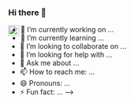 ### Hi there 👋

<a href="https://www.linkedin.com/in/jeffhogg/">
  <img align="left" alt="Jeff's LinkdeIn" width="22px" src="https://cdn.jsdelivr.net/npm/simple-icons@v3/icons/linkedin.svg" />
</a>

- 🔭 I’m currently working on ...
- 🌱 I’m currently learning ...
- 👯 I’m looking to collaborate on ...
- 🤔 I’m looking for help with ...
- 💬 Ask me about ...
- 📫 How to reach me: ...
- 😄 Pronouns: ...
- ⚡ Fun fact: ...
-->
